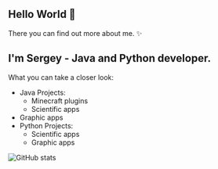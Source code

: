 ## Hello World 👋

There you can find out more about me. ✨

## I'm Sergey - Java and Python developer.

What you can take a closer look:

- Java Projects:
    - Minecraft plugins
    - Scientific apps
- Graphic apps
- Python Projects:
    - Scientific apps
    - Graphic apps

![GitHub stats](https://github-readme-stats.vercel.app/api?username=TheSpace-hub&show_icons=true&theme=calm_pink)

